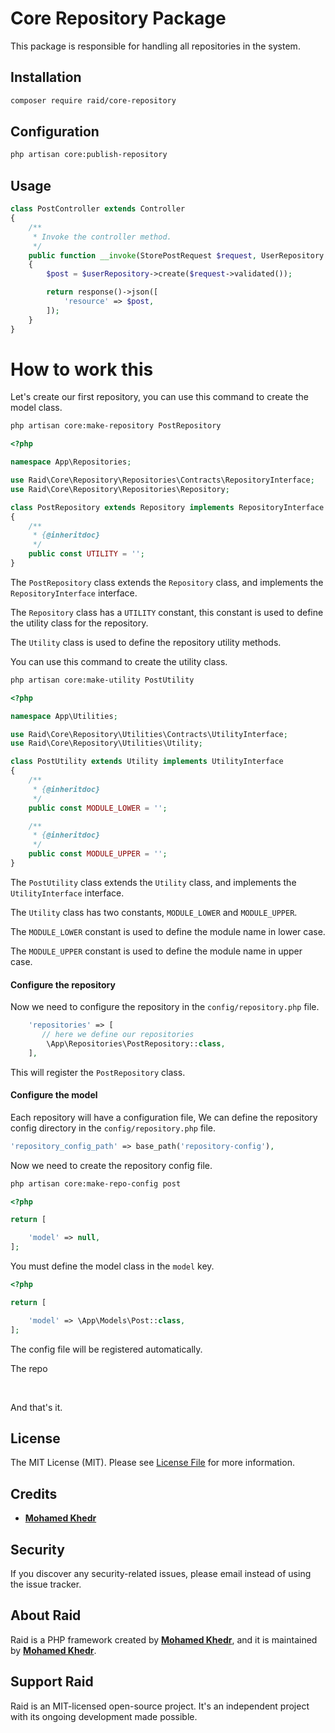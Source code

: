 # Core Repository Package

This package is responsible for handling all repositories in the system.

## Installation

``` bash
composer require raid/core-repository
```

## Configuration

``` bash
php artisan core:publish-repository
```


## Usage

``` php
class PostController extends Controller
{
    /**
     * Invoke the controller method.
     */
    public function __invoke(StorePostRequest $request, UserRepository $userRepository): JsonResponse
    {
        $post = $userRepository->create($request->validated());

        return response()->json([
            'resource' => $post,
        ]);
    }
}
```

# How to work this

Let's create our first repository,
you can use this command to create the model class.

``` bash
php artisan core:make-repository PostRepository
```

``` php
<?php

namespace App\Repositories;

use Raid\Core\Repository\Repositories\Contracts\RepositoryInterface;
use Raid\Core\Repository\Repositories\Repository;

class PostRepository extends Repository implements RepositoryInterface
{
    /**
     * {@inheritdoc}
     */
    public const UTILITY = '';
}
```

The `PostRepository` class extends the `Repository` class, and implements the `RepositoryInterface` interface.

The `Repository` class has a `UTILITY` constant, this constant is used to define the utility class for the repository.

The `Utility` class is used to define the repository utility methods.

You can use this command to create the utility class.

``` bash
php artisan core:make-utility PostUtility
```

``` php
<?php

namespace App\Utilities;

use Raid\Core\Repository\Utilities\Contracts\UtilityInterface;
use Raid\Core\Repository\Utilities\Utility;

class PostUtility extends Utility implements UtilityInterface
{
    /**
     * {@inheritdoc}
     */
    public const MODULE_LOWER = '';

    /**
     * {@inheritdoc}
     */
    public const MODULE_UPPER = '';
}
```

The `PostUtility` class extends the `Utility` class, and implements the `UtilityInterface` interface.

The `Utility` class has two constants, `MODULE_LOWER` and `MODULE_UPPER`.

The `MODULE_LOWER` constant is used to define the module name in lower case.

The `MODULE_UPPER` constant is used to define the module name in upper case.

#### Configure the repository

Now we need to configure the repository in the `config/repository.php` file.

``` php
    'repositories' => [
       // here we define our repositories
        \App\Repositories\PostRepository::class,
    ],
```


This will register the `PostRepository` class.

#### Configure the model

Each repository will have a configuration file,
We can define the repository config directory in the `config/repository.php` file.

``` php
'repository_config_path' => base_path('repository-config'),
```

Now we need to create the repository config file.


``` bash
php artisan core:make-repo-config post
```

``` php
<?php

return [

    'model' => null,
];

```

You must define the model class in the `model` key.

``` php
<?php

return [

    'model' => \App\Models\Post::class,
];
```

The config file will be registered automatically.

The repo

<br>

And that's it.

## License

The MIT License (MIT). Please see [License File](LICENSE.md) for more information.

## Credits

- **[Mohamed Khedr](https://github.com/MohamedKhedr700)**

## Security

If you discover any security-related issues, please email
instead of using the issue tracker.

## About Raid

Raid is a PHP framework created by **[Mohamed Khedr](https://github.com/MohamedKhedr700)**,
and it is maintained by **[Mohamed Khedr](https://github.com/MohamedKhedr700)**.

## Support Raid

Raid is an MIT-licensed open-source project. It's an independent project with its ongoing development made possible.

